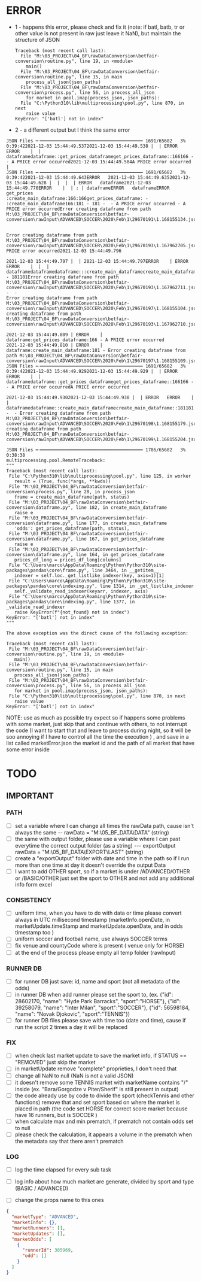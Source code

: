 # ERROR
* 1 - happens this error, please check and fix it (note: if batl, batb, tr or other value is not present in raw just leave it NaN), but maintain the structure of JSON
  ```
  Traceback (most recent call last):
    File "M:\03_PROJECT\04_BF\rawDataConversion\betfair-conversion\routine.py", line 19, in <module>
      main()
    File "M:\03_PROJECT\04_BF\rawDataConversion\betfair-conversion\routine.py", line 15, in main
      process_all_json(json_paths)
    File "M:\03_PROJECT\04_BF\rawDataConversion\betfair-conversion\process.py", line 56, in process_all_json
      for market in pool.imap(process_json, json_paths):
    File "C:\Python310\lib\multiprocessing\pool.py", line 870, in next
      raise value
  KeyError: "['batl'] not in index"
    ```
  
* 2 - a different output but I think the same error
 ```
 JSON Files ━╺━━━━━━━━━━━━━━━━━━━━━━━━━━━━━━━━━━━━━━ 1691/65682   3% 0:39:422021-12-03 15:44:49.5372021-12-03 15:44:49.538 |  | ERROR   ERROR    |  | dataframedataframe::get_prices_dataframeget_prices_dataframe::166166 -  - A PRICE error occurred2021-12-03 15:44:49.584A PRICE error occurred
 | 
JSON Files ━╺━━━━━━━━━━━━━━━━━━━━━━━━━━━━━━━━━━━━━━ 1691/65682   3% 0:39:422021-12-03 15:44:49.643ERROR   2021-12-03 15:44:49.6352021-12-03 15:44:49.628 |  |  |  | ERROR   dataframe2021-12-03 15:44:49.770ERROR    |  | : | dataframeERROR   dataframeERROR   get_prices
:create_main_dataframe:166:166get_prices_dataframe: - :create_main_dataframe166:181 - 181 -  - A PRICE error occurred - A PRICE error occurredError creating dataframe from path M:\03_PROJECT\04_BF\rawDataConversion\betfair-conversion\rawInput\ADVANCED\SOCCER\2020\Feb\1\29670191\1.168155134.json


Error creating dataframe from path M:\03_PROJECT\04_BF\rawDataConversion\betfair-conversion\rawInput\ADVANCED\SOCCER\2020\Feb\1\29670193\1.167962705.jsonA PRICE error occurred2021-12-03 15:44:49.796

2021-12-03 15:44:49.797 |  | 2021-12-03 15:44:49.797ERROR    | ERROR   ERROR    |  |  | dataframedataframedataframe:::create_main_dataframecreate_main_dataframecreate_main_dataframe::181: - 181181Error creating dataframe from path M:\03_PROJECT\04_BF\rawDataConversion\betfair-conversion\rawInput\ADVANCED\SOCCER\2020\Feb\1\29670193\1.167962711.json -  -
Error creating dataframe from path M:\03_PROJECT\04_BF\rawDataConversion\betfair-conversion\rawInput\ADVANCED\SOCCER\2020\Feb\1\29670197\1.168155104.jsonError creating dataframe from path M:\03_PROJECT\04_BF\rawDataConversion\betfair-conversion\rawInput\ADVANCED\SOCCER\2020\Feb\1\29670193\1.167962710.json

2021-12-03 15:44:49.809 | ERROR    | dataframe:get_prices_dataframe:166 - A PRICE error occurred
2021-12-03 15:44:49.810 | ERROR    | dataframe:create_main_dataframe:181 - Error creating dataframe from path M:\03_PROJECT\04_BF\rawDataConversion\betfair-conversion\rawInput\ADVANCED\SOCCER\2020\Feb\1\29670197\1.168155109.json
JSON Files ━╺━━━━━━━━━━━━━━━━━━━━━━━━━━━━━━━━━━━━━━ 1691/65682   3% 0:39:422021-12-03 15:44:49.9292021-12-03 15:44:49.929 |  | ERROR   ERROR    |  | dataframedataframe::get_prices_dataframeget_prices_dataframe::166166 -  - A PRICE error occurredA PRICE error occurred

2021-12-03 15:44:49.9302021-12-03 15:44:49.930 |  | ERROR   ERROR    |  | dataframedataframe::create_main_dataframecreate_main_dataframe::181181 -  - Error creating dataframe from path M:\03_PROJECT\04_BF\rawDataConversion\betfair-conversion\rawInput\ADVANCED\SOCCER\2020\Feb\1\29670198\1.168155179.jsonError creating dataframe from path M:\03_PROJECT\04_BF\rawDataConversion\betfair-conversion\rawInput\ADVANCED\SOCCER\2020\Feb\1\29670199\1.168155204.json

JSON Files ━╺━━━━━━━━━━━━━━━━━━━━━━━━━━━━━━━━━━━━━━ 1786/65682   3% 0:38:38
multiprocessing.pool.RemoteTraceback:
"""
Traceback (most recent call last):
  File "C:\Python310\lib\multiprocessing\pool.py", line 125, in worker
    result = (True, func(*args, **kwds))
  File "M:\03_PROJECT\04_BF\rawDataConversion\betfair-conversion\process.py", line 28, in process_json
    frame = create_main_dataframe(path, status)
  File "M:\03_PROJECT\04_BF\rawDataConversion\betfair-conversion\dataframe.py", line 182, in create_main_dataframe
    raise e
  File "M:\03_PROJECT\04_BF\rawDataConversion\betfair-conversion\dataframe.py", line 177, in create_main_dataframe
    'odds': get_prices_dataframe(path, status),
  File "M:\03_PROJECT\04_BF\rawDataConversion\betfair-conversion\dataframe.py", line 167, in get_prices_dataframe
    raise e
  File "M:\03_PROJECT\04_BF\rawDataConversion\betfair-conversion\dataframe.py", line 164, in get_prices_dataframe
    prices_df_long = prices_df_long[columns]
  File "C:\Users\marco\AppData\Roaming\Python\Python310\site-packages\pandas\core\frame.py", line 3464, in __getitem__
    indexer = self.loc._get_listlike_indexer(key, axis=1)[1]
  File "C:\Users\marco\AppData\Roaming\Python\Python310\site-packages\pandas\core\indexing.py", line 1314, in _get_listlike_indexer
    self._validate_read_indexer(keyarr, indexer, axis)
  File "C:\Users\marco\AppData\Roaming\Python\Python310\site-packages\pandas\core\indexing.py", line 1377, in _validate_read_indexer
    raise KeyError(f"{not_found} not in index")
KeyError: "['batl'] not in index"
"""

The above exception was the direct cause of the following exception:

Traceback (most recent call last):
  File "M:\03_PROJECT\04_BF\rawDataConversion\betfair-conversion\routine.py", line 19, in <module>
    main()
  File "M:\03_PROJECT\04_BF\rawDataConversion\betfair-conversion\routine.py", line 15, in main
    process_all_json(json_paths)
  File "M:\03_PROJECT\04_BF\rawDataConversion\betfair-conversion\process.py", line 56, in process_all_json
    for market in pool.imap(process_json, json_paths):
  File "C:\Python310\lib\multiprocessing\pool.py", line 870, in next
    raise value
KeyError: "['batl'] not in index"

  ```
NOTE: use as much as possible try expect so if happens some problems with some market, just skip that and continue with others, to not interrupt the code (I want to start that and leave to process during night, so it will be soo annoying if I have to control all the time the execution  ) , and save in a list called marketError.json the market id and the path of all market that have some error inside


# TODO

## IMPORTANT
### PATH
- [ ] set a variable where I can change all times the rawData path, cause isn't always the same -- rawData = "M:\05_BF_DATA\DATA" (string)
- [ ] the same with output folder, please use a variable where I can past everytime the correct output folder (as a string) --- exportOutput rawData = "M:\05_BF_DATA\EXPORT\LAST" (string)
- [ ] create a "exportOutput" folder with date and time in the path so if I run more than one time at day it doesn't override the output Data
- [ ] I want to add OTHER sport, so if a market is under /ADVANCED/OTHER or /BASIC/OTHER  just set the sport to OTHER and not add any additional info form excel
### CONSISTENCY
- [ ] uniform time, when you have to do with data or time please convert always in UTC millisecond timestamp (marketInfo.openDate, in marketUpdate.timeStamp and marketUpdate.openDate, and in odds timestamp too  )
- [ ] uniform soccer and football name, use always SOCCER terms
- [ ] fix venue and countyCode where is present ( venue only for HORSE)
- [ ] at the end of the process please empty all temp folder (rawInput)
### RUNNER DB
- [ ] for runner DB just save: id, name and sport (not all metadata of the odds)
- [ ] in runner DB when add runner please set the sport to, (ex. {"id": 28602170, "name": "Hyde Park Barracks", "sport":"HORSE"}, {"id": 39258079, "name": "Inter Milan", "sport":"SOCCER"}, {"id": 56598184, "name": "Novak Djokovic", "sport":"TENNIS"})
- [ ] for runner DB files please save with time too (date and time), cause if run the script 2 times a day it will be replaced
### FIX
- [ ] when check last market update to save the market info, if STATUS == "REMOVED" just skip the market
- [ ] in marketUpdate remove "complete" proprieties, I don't need that
- [ ] change all NaN to null (NaN is not a valid JSON)
- [ ] it doesn't remove some TENNIS market with marketName contains "/" inside (ex. "Bara/Gorgodze v Piter/Sherif" is still present in output)
- [ ] the code already use by code to divide the sport (checkTennis and other functions) remove that and set sport based on where the market is placed in path (the code set HORSE for correct score market because have 16 runners, but is SOCCER )
- [ ] when calculate max and min prematch, if prematch not contain odds set to null
- [ ] please check the calculation, it appears a volume in the prematch when the metadata say that there aren't prematch
### LOG
- [ ] log the time elapsed for every sub task
- [ ] log info about how much market are generate, divided by sport and type (BASIC / ADVANCED)
 
 
- [ ] change the props name to this ones
```json
{
  "marketType": "ADVANCED",
  "marketInfo": {},
  "marketRunners": [],
  "marketUpdates": [],
  "marketOdds": [
    {
      "runnerId": 305969,
      "odd": []
    }
  ]
}
       
```

